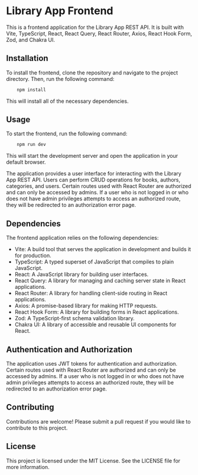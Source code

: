 # Library App Frontend

This is a frontend application for the Library App REST API. It is built with Vite, TypeScript, React, React Query, React Router, Axios, React Hook Form, Zod, and Chakra UI.

## Installation

To install the frontend, clone the repository and navigate to the project directory. Then, run the following command:

``` js
    npm install
```

This will install all of the necessary dependencies.

## Usage

To start the frontend, run the following command:

``` js
    npm run dev
```


This will start the development server and open the application in your default browser.

The application provides a user interface for interacting with the Library App REST API. Users can perform CRUD operations for books, authors, categories, and users. Certain routes used with React Router are authorized and can only be accessed by admins. If a user who is not logged in or who does not have admin privileges attempts to access an authorized route, they will be redirected to an authorization error page.

## Dependencies

The frontend application relies on the following dependencies:

- Vite: A build tool that serves the application in development and builds it for production.
- TypeScript: A typed superset of JavaScript that compiles to plain JavaScript.
- React: A JavaScript library for building user interfaces.
- React Query: A library for managing and caching server state in React applications.
- React Router: A library for handling client-side routing in React applications.
- Axios: A promise-based library for making HTTP requests.
- React Hook Form: A library for building forms in React applications.
- Zod: A TypeScript-first schema validation library.
- Chakra UI: A library of accessible and reusable UI components for React.

## Authentication and Authorization

The application uses JWT tokens for authentication and authorization. Certain routes used with React Router are authorized and can only be accessed by admins. If a user who is not logged in or who does not have admin privileges attempts to access an authorized route, they will be redirected to an authorization error page.

## Contributing

Contributions are welcome! Please submit a pull request if you would like to contribute to this project.

## License

This project is licensed under the MIT License. See the LICENSE file for more information.
